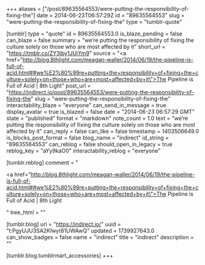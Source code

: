 +++
aliases = ["/post/89635564553/were-putting-the-responsibility-of-fixing-the"]
date = 2014-06-23T06:57:29Z
id = "89635564553"
slug = "were-putting-the-responsibility-of-fixing-the"
type = "tumblr-quote"

[tumblr]
type = "quote"
id = 89635564553.0
is_blaze_pending = false
can_blaze = false
summary = "we’re putting the responsibility of fixing the culture solely on those who are most affected by it"
short_url = "https://tmblr.co/ZY3jby1JUiYm9"
source = "<a href=\"http://blog.8thlight.com/meagan-waller/2014/06/19/the-pipeline-is-full-of-acid.html##we%E2%80%99re+putting+the+responsibility+of+fixing+the+culture+solely+on+those+who+are+most+affected+by+it\">The Pipeline is Full of Acid | 8th Light</a>"
post_url = "https://indirect.io/post/89635564553/were-putting-the-responsibility-of-fixing-the"
slug = "were-putting-the-responsibility-of-fixing-the"
interactability_blaze = "everyone"
can_send_in_message = true
display_avatar = true
is_blazed = false
date = "2014-06-23 06:57:29 GMT"
state = "published"
format = "markdown"
note_count = 1.0
text = "we’re putting the responsibility of fixing the culture solely on those who are most affected by it"
can_reply = false
can_like = false
timestamp = 1403506649.0
is_blocks_post_format = false
blog_name = "indirect"
id_string = "89635564553"
can_reblog = false
should_open_in_legacy = true
reblog_key = "aYy9kaO0"
interactability_reblog = "everyone"

[tumblr.reblog]
comment = "<p><a href=\"http://blog.8thlight.com/meagan-waller/2014/06/19/the-pipeline-is-full-of-acid.html##we%E2%80%99re+putting+the+responsibility+of+fixing+the+culture+solely+on+those+who+are+most+affected+by+it\">The Pipeline is Full of Acid | 8th Light</a></p>"
tree_html = ""

[tumblr.blog]
url = "https://indirect.io/"
uuid = "t:PgyUJU3SA2Klwyt81UWAwQ"
updated = 1739927643.0
can_show_badges = false
name = "indirect"
title = "indirect"
description = ""

[tumblr.blog.tumblrmart_accessories]
+++
